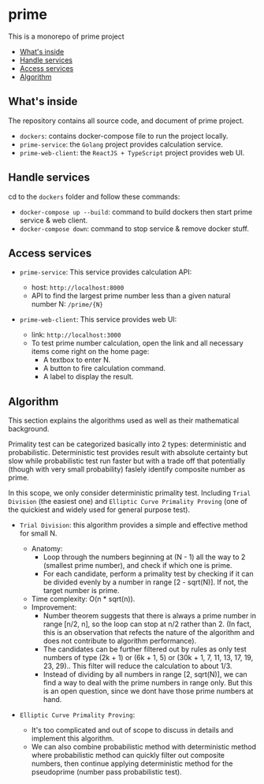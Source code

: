 # prime
This is a monorepo of prime project

- [What's inside](#whats-inside)
- [Handle services](#Handle-services)
- [Access services](#Access-services)
- [Algorithm](#Algorithm)


## What's inside
The repository contains all source code, and document of prime project.

- `dockers`: contains docker-compose file to run the project locally.
- `prime-service`: the `Golang` project provides calculation service.
- `prime-web-client`: the `ReactJS + TypeScript` project provides web UI.

## Handle services
cd to the `dockers` folder and follow these commands:

- `docker-compose up --build`: command to build dockers then start prime service & web client.
- `docker-compose down`: command to stop service & remove docker stuff.

## Access services
- `prime-service`:
This service provides calculation API:

    - host: `http://localhost:8000`
    - API to find the largest prime number less than a given natural number N: `/prime/{N}`

- `prime-web-client`:
This service provides web UI:

    - link: `http://localhost:3000`
    - To test prime number calculation, open the link and all necessary items come right on the home page:
        - A textbox to enter N.
        - A button to fire calculation command.
        - A label to display the result.

## Algorithm
This section explains the algorithms used as well as their mathematical background.

Primality test can be categorized basically into 2 types: deterministic and probabilistic. Deterministic test provides result with absolute certainty but slow while probabilistic test run faster but with a trade off that potentially (though with very small probability) faslely identify composite number as prime.

In this scope, we only consider deterministic primality test. Including `Trial Division` (the easiest one) and `Elliptic Curve Primality Proving` (one of the quickiest and widely used for general purpose test). 
- `Trial Division`: this algorithm provides a simple and effective method for small N.
    - Anatomy:
        - Loop through the numbers beginning at (N - 1) all the way to 2 (smallest prime number), and check if which one is prime.
        - For each candidate, perform a primality test by checking if it can be divided evenly by a number in range [2 - sqrt(N)]. If not, the target number is prime.
    - Time complexity: O(n * sqrt(n)).
    - Improvement: 
        - Number theorem suggests that there is always a prime number in range [n/2, n], so the loop can stop at n/2 rather than 2. (In fact, this is an observation that refects the nature of the algorithm and does not contribute to algorithm performance).
        - The candidates can be further filtered out by rules as only test numbers of type (2k + 1) or (6k + 1, 5) or (30k + 1, 7, 11, 13, 17, 19, 23, 29).. This filter will reduce the calculation to about 1/3.
        - Instead of dividing by all numbers in range [2, sqrt(N)], we can find a way to deal with the prime numbers in range only. But this is an open question, since we dont have those prime numbers at hand.

- `Elliptic Curve Primality Proving`: 
    - It's too complicated and out of scope to discuss in details and implement this algorithm.
    - We can also combine probabilistic method with deterministic method where probabilistic method can quickly filter out composite numbers, then continue applying deterministic method for the pseudoprime (number pass probabilistic test).
